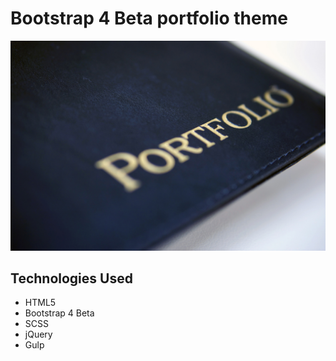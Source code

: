 # Bootstrap 4 Beta portfolio theme

![Bootstrap 4 Beta Portfolio Theme](https://github.com/toddcf/bs4-portfolio-theme/blob/master/src/img/portfolio-stock.jpg "Bootstrap 4 Beta Portfolio Theme")

## Technologies Used

- HTML5
- Bootstrap 4 Beta
- SCSS
- jQuery
- Gulp